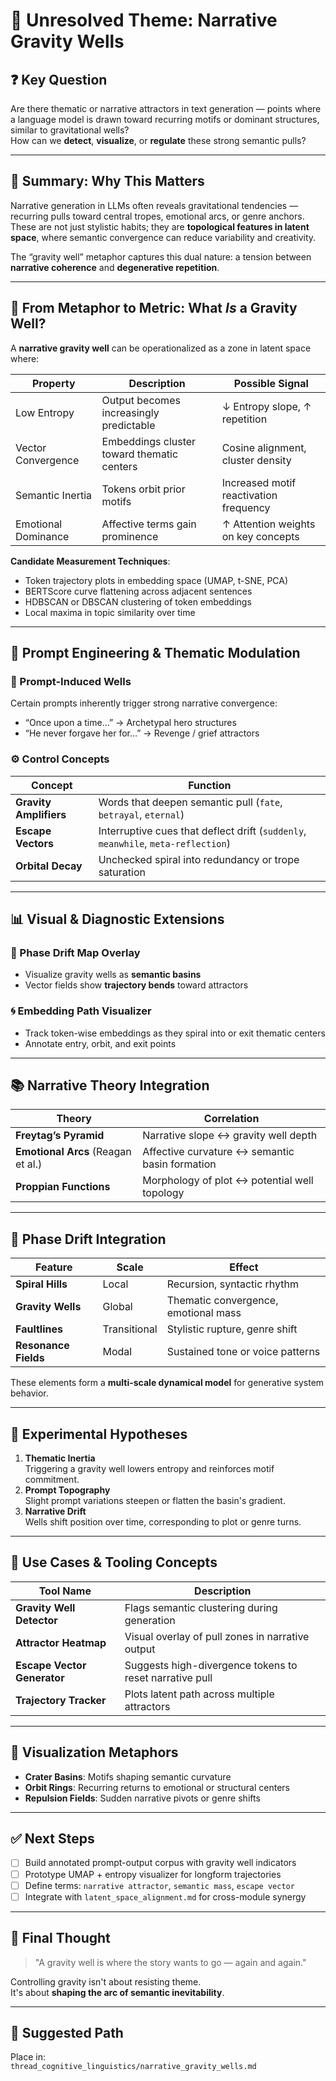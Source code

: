 # 🧩 Unresolved Theme: Narrative Gravity Wells

## ❓ Key Question  
Are there thematic or narrative attractors in text generation — points where a language model is drawn toward recurring motifs or dominant structures, similar to gravitational wells?  
How can we **detect**, **visualize**, or **regulate** these strong semantic pulls?

---

## 🧠 Summary: Why This Matters  

Narrative generation in LLMs often reveals gravitational tendencies — recurring pulls toward central tropes, emotional arcs, or genre anchors.  
These are not just stylistic habits; they are **topological features in latent space**, where semantic convergence can reduce variability and creativity.

The “gravity well” metaphor captures this dual nature: a tension between **narrative coherence** and **degenerative repetition**.

---

## 📐 From Metaphor to Metric: What *Is* a Gravity Well?

A **narrative gravity well** can be operationalized as a zone in latent space where:

| Property | Description | Possible Signal |
|----------|-------------|------------------|
| Low Entropy | Output becomes increasingly predictable | ↓ Entropy slope, ↑ repetition |
| Vector Convergence | Embeddings cluster toward thematic centers | Cosine alignment, cluster density |
| Semantic Inertia | Tokens orbit prior motifs | Increased motif reactivation frequency |
| Emotional Dominance | Affective terms gain prominence | ↑ Attention weights on key concepts |

**Candidate Measurement Techniques**:
- Token trajectory plots in embedding space (UMAP, t-SNE, PCA)  
- BERTScore curve flattening across adjacent sentences  
- HDBSCAN or DBSCAN clustering of token embeddings  
- Local maxima in topic similarity over time

---

## 🧪 Prompt Engineering & Thematic Modulation

### 🎯 Prompt-Induced Wells
Certain prompts inherently trigger strong narrative convergence:

- “Once upon a time…” → Archetypal hero structures  
- “He never forgave her for…” → Revenge / grief attractors

### ⚙️ Control Concepts

| Concept | Function |
|--------|----------|
| **Gravity Amplifiers** | Words that deepen semantic pull (`fate`, `betrayal`, `eternal`) |
| **Escape Vectors** | Interruptive cues that deflect drift (`suddenly`, `meanwhile`, `meta-reflection`) |
| **Orbital Decay** | Unchecked spiral into redundancy or trope saturation |

---

## 📊 Visual & Diagnostic Extensions

### 📌 Phase Drift Map Overlay  
- Visualize gravity wells as **semantic basins**  
- Vector fields show **trajectory bends** toward attractors

### 🌀 Embedding Path Visualizer  
- Track token-wise embeddings as they spiral into or exit thematic centers  
- Annotate entry, orbit, and exit points

---

## 📚 Narrative Theory Integration

| Theory | Correlation |
|--------|-------------|
| **Freytag’s Pyramid** | Narrative slope ↔ gravity well depth |
| **Emotional Arcs** (Reagan et al.) | Affective curvature ↔ semantic basin formation |
| **Proppian Functions** | Morphology of plot ↔ potential well topology |

---

## 🧩 Phase Drift Integration

| Feature | Scale | Effect |
|--------|-------|--------|
| **Spiral Hills** | Local | Recursion, syntactic rhythm |
| **Gravity Wells** | Global | Thematic convergence, emotional mass |
| **Faultlines** | Transitional | Stylistic rupture, genre shift |
| **Resonance Fields** | Modal | Sustained tone or voice patterns |

These elements form a **multi-scale dynamical model** for generative system behavior.

---

## 🧠 Experimental Hypotheses

1. **Thematic Inertia**  
   Triggering a gravity well lowers entropy and reinforces motif commitment.  
2. **Prompt Topography**  
   Slight prompt variations steepen or flatten the basin's gradient.  
3. **Narrative Drift**  
   Wells shift position over time, corresponding to plot or genre turns.

---

## 🧰 Use Cases & Tooling Concepts

| Tool Name | Description |
|-----------|-------------|
| **Gravity Well Detector** | Flags semantic clustering during generation |
| **Attractor Heatmap** | Visual overlay of pull zones in narrative output |
| **Escape Vector Generator** | Suggests high-divergence tokens to reset narrative pull |
| **Trajectory Tracker** | Plots latent path across multiple attractors |

---

## 🎨 Visualization Metaphors

- **Crater Basins**: Motifs shaping semantic curvature  
- **Orbit Rings**: Recurring returns to emotional or structural centers  
- **Repulsion Fields**: Sudden narrative pivots or genre shifts

---

## ✅ Next Steps

- [ ] Build annotated prompt-output corpus with gravity well indicators  
- [ ] Prototype UMAP + entropy visualizer for longform trajectories  
- [ ] Define terms: `narrative attractor`, `semantic mass`, `escape vector`  
- [ ] Integrate with `latent_space_alignment.md` for cross-module synergy

---

## 💬 Final Thought

> "A gravity well is where the story wants to go — again and again."

Controlling gravity isn't about resisting theme.  
It's about **shaping the arc of semantic inevitability**.

---

## 🔗 Suggested Path

Place in:  
`thread_cognitive_linguistics/narrative_gravity_wells.md`

